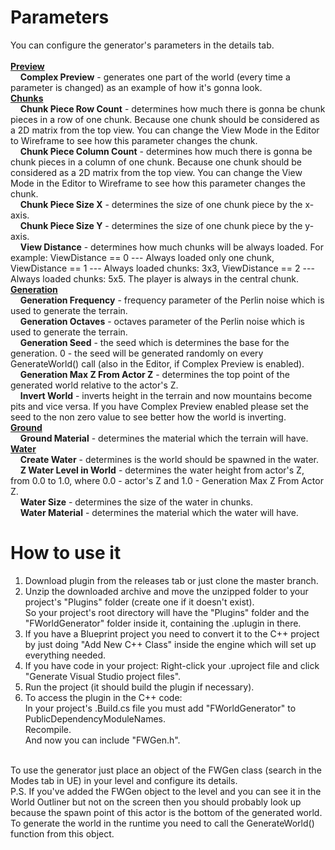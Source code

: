# Parameters
You can configure the generator's parameters in the details tab.<br>
<br>
<u><b>Preview</b></u><br>
&nbsp;&nbsp;&nbsp;&nbsp;<b>Complex Preview</b> - generates one part of the world (every time a parameter is changed) as an example of how it's gonna look.<br>
<u><b>Chunks</b></u><br>
&nbsp;&nbsp;&nbsp;&nbsp;<b>Chunk Piece Row Count</b> - determines how much there is gonna be chunk pieces in a row of one chunk. Because one chunk should be considered as a 2D matrix from the top view. You can change the View Mode in the Editor to Wireframe to see how this parameter changes the chunk.<br>
&nbsp;&nbsp;&nbsp;&nbsp;<b>Chunk Piece Column Count</b> - determines how much there is gonna be chunk pieces in a column of one chunk. Because one chunk should be considered as a 2D matrix from the top view. You can change the View Mode in the Editor to Wireframe to see how this parameter changes the chunk.<br>
&nbsp;&nbsp;&nbsp;&nbsp;<b>Chunk Piece Size X</b> - determines the size of one chunk piece by the x-axis.<br>
&nbsp;&nbsp;&nbsp;&nbsp;<b>Chunk Piece Size Y</b> - determines the size of one chunk piece by the y-axis.<br>
&nbsp;&nbsp;&nbsp;&nbsp;<b>View Distance</b> - determines how much chunks will be always loaded. For example: ViewDistance == 0  ---  Always loaded only one chunk, ViewDistance == 1  ---  Always loaded chunks: 3x3, ViewDistance == 2  ---  Always loaded chunks: 5x5. The player is always in the central chunk.<br>
<u><b>Generation</b></u><br>
&nbsp;&nbsp;&nbsp;&nbsp;<b>Generation Frequency</b> - frequency parameter of the Perlin noise which is used to generate the terrain.<br>
&nbsp;&nbsp;&nbsp;&nbsp;<b>Generation Octaves</b> - octaves parameter of the Perlin noise which is used to generate the terrain.<br>
&nbsp;&nbsp;&nbsp;&nbsp;<b>Generation Seed</b> - the seed which is determines the base for the generation. 0 - the seed will be generated randomly on every GenerateWorld() call (also in the Editor, if Complex Preview is enabled).<br>
&nbsp;&nbsp;&nbsp;&nbsp;<b>Generation Max Z From Actor Z</b> - determines the top point of the generated world relative to the actor's Z.<br>
&nbsp;&nbsp;&nbsp;&nbsp;<b>Invert World</b> - inverts height in the terrain and now mountains become pits and vice versa. If you have Complex Preview enabled please set the seed to the non zero value to see better how the world is inverting.<br>
<u><b>Ground</b></u><br>
&nbsp;&nbsp;&nbsp;&nbsp;<b>Ground Material</b> - determines the material which the terrain will have.<br>
<u><b>Water</b></u><br>
&nbsp;&nbsp;&nbsp;&nbsp;<b>Create Water</b> - determines is the world should be spawned in the water.<br>
&nbsp;&nbsp;&nbsp;&nbsp;<b>Z Water Level in World</b> - determines the water height from actor's Z, from 0.0 to 1.0, where 0.0 - actor's Z and 1.0 - Generation Max Z From Actor Z.<br>
&nbsp;&nbsp;&nbsp;&nbsp;<b>Water Size</b> - determines the size of the water in chunks.<br>
&nbsp;&nbsp;&nbsp;&nbsp;<b>Water Material</b> - determines the material which the water will have.<br>

# How to use it
1. Download plugin from the releases tab or just clone the master branch.<br>
2. Unzip the downloaded archive and move the unzipped folder to your project's "Plugins" folder (create one if it doesn't exist).<br>
So your project's root directory will have the "Plugins" folder and the "FWorldGenerator" folder inside it, containing the .uplugin in there.<br>
3. If you have a Blueprint project you need to convert it to the C++ project by just doing "Add New C++ Class" inside the engine which will set up everything needed.<br>
4. If you have code in your project: Right-click your .uproject file and click "Generate Visual Studio project files".<br>
5. Run the project (it should build the plugin if necessary).
6. To access the plugin in the C++ code:<br>
In your project's .Build.cs file you must add "FWorldGenerator" to PublicDependencyModuleNames.<br>
Recompile.<br>
And now you can include "FWGen.h".<br>
<br>
To use the generator just place an object of the FWGen class (search in the Modes tab in UE) in your level and configure its details.<br>
P.S. If you've added the FWGen object to the level and you can see it in the World Outliner but not on the screen then you should probably look up because the spawn point of this actor is the bottom of the generated world.<br>
To generate the world in the runtime you need to call the GenerateWorld() function from this object.